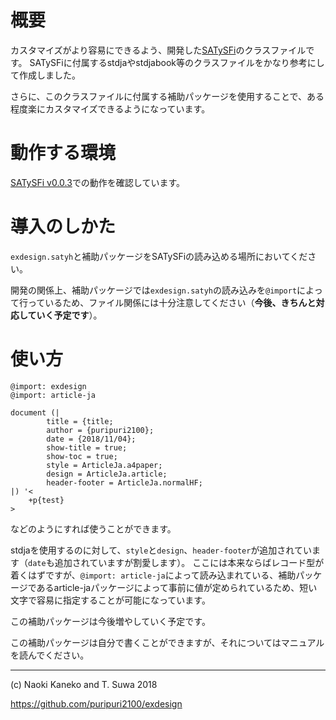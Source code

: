 # 概要

カスタマイズがより容易にできるよう、開発した[SATySFi](https://gfngfn/SATySFi)のクラスファイルです。
SATySFiに付属するstdjaやstdjabook等のクラスファイルをかなり参考にして作成しました。

さらに、このクラスファイルに付属する補助パッケージを使用することで、ある程度楽にカスタマイズできるようになっています。

# 動作する環境

[SATySFi v0.0.3](https://github.com/gfngfn/SATySFi/releases/tag/v0.0.3)での動作を確認しています。

# 導入のしかた

`exdesign.satyh`と補助パッケージをSATySFiの読み込める場所においてください。

開発の関係上、補助パッケージでは`exdesign.satyh`の読み込みを`@import`によって行っているため、ファイル関係には十分注意してください（**今後、きちんと対応していく予定です**）。

# 使い方

~~~
@import: exdesign
@import: article-ja

document (|
        title = {title;
        author = {puripuri2100};
        date = {2018/11/04};
        show-title = true;
        show-toc = true;
        style = ArticleJa.a4paper;
        design = ArticleJa.article;
        header-footer = ArticleJa.normalHF;
|) '<
    +p{test}
>
~~~

などのようにすれば使うことができます。

stdjaを使用するのに対して、`style`と`design`、`header-footer`が追加されています（`date`も追加されていますが割愛します）。
ここには本来ならばレコード型が着くはずですが、`@import: article-ja`によって読み込まれている、補助パッケージであるarticle-jaパッケージによって事前に値が定められているため、短い文字で容易に指定することが可能になっています。

この補助パッケージは今後増やしていく予定です。

この補助パッケージは自分で書くことができますが、それについてはマニュアルを読んでください。


---

(c) Naoki Kaneko and T. Suwa 2018

https://github.com/puripuri2100/exdesign